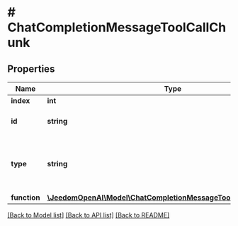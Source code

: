 # # ChatCompletionMessageToolCallChunk

## Properties

Name | Type | Description | Notes
------------ | ------------- | ------------- | -------------
**index** | **int** |  |
**id** | **string** | The ID of the tool call. | [optional]
**type** | **string** | The type of the tool. Currently, only &#x60;function&#x60; is supported. | [optional]
**function** | [**\JeedomOpenAI\Model\ChatCompletionMessageToolCallChunkFunction**](ChatCompletionMessageToolCallChunkFunction.md) |  | [optional]

[[Back to Model list]](../../README.md#models) [[Back to API list]](../../README.md#endpoints) [[Back to README]](../../README.md)
